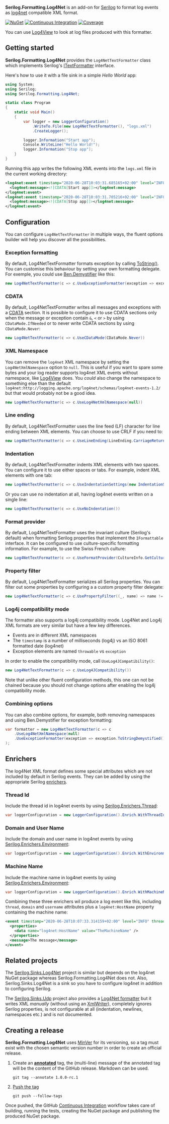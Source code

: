 **Serilog.Formatting.Log4Net** is an add-on for [Serilog](https://serilog.net/) to format log events as [log4net](https://logging.apache.org/log4net/) compatible XML format.

[![NuGet](https://img.shields.io/nuget/v/Serilog.Formatting.Log4Net.svg?label=NuGet&logo=NuGet)](https://www.nuget.org/packages/Serilog.Formatting.Log4Net/) [![Continuous Integration](https://img.shields.io/github/workflow/status/0xced/serilog-formatting-log4net/Continuous%20Integration?label=Continuous%20Integration&logo=GitHub)](https://github.com/0xced/serilog-formatting-log4net/actions?query=workflow%3A%22Continuous+Integration%22) [![Coverage](https://img.shields.io/codecov/c/github/0xced/serilog-formatting-log4net?label=Coverage&logo=Codecov&logoColor=f5f5f5)](https://codecov.io/gh/0xced/serilog-formatting-log4net)

You can use [Log4View](https://www.log4view.com) to look at log files produced with this formatter.

## Getting started

**Serilog.Formatting.Log4Net** provides the `Log4NetTextFormatter` class which implements Serilog's [ITextFormatter](https://github.com/serilog/serilog/blob/v2.0.0/src/Serilog/Formatting/ITextFormatter.cs#L20-L31) interface.

Here's how to use it with a file sink in a simple *Hello World* app:

```c#
using System;
using Serilog;
using Serilog.Formatting.Log4Net;

static class Program
{
    static void Main()
    {
        var logger = new LoggerConfiguration()
            .WriteTo.File(new Log4NetTextFormatter(), "logs.xml")
            .CreateLogger();

        logger.Information("Start app");
        Console.WriteLine("Hello World!");
        logger.Information("Stop app");
    }
}
```

Running this app writes the following XML events into the `logs.xml` file in the current working directory:

```xml
<log4net:event timestamp="2020-06-28T10:03:31.685165+02:00" level="INFO" xmlns:log4net="http://logging.apache.org/log4net/schemas/log4net-events-1.2/">
  <log4net:message><![CDATA[Start app]]></log4net:message>
</log4net:event>
<log4net:event timestamp="2020-06-28T10:03:31.705216+02:00" level="INFO" xmlns:log4net="http://logging.apache.org/log4net/schemas/log4net-events-1.2/">
  <log4net:message><![CDATA[Stop app]]></log4net:message>
</log4net:event>
```

## Configuration

You can configure `Log4NetTextFormatter` in multiple ways, the fluent options builder will help you discover all the possibilities.

### Exception formatting

By default, Log4NetTextFormatter formats exception by calling [ToString()](https://docs.microsoft.com/en-us/dotnet/api/system.exception.tostring). You can customise this behaviour by setting your own formatting delegate. For exemple, you could use [Ben.Demystifier](https://github.com/benaadams/Ben.Demystifier/) like this:

```c#
new Log4NetTextFormatter(c => c.UseExceptionFormatter(exception => exception.ToStringDemystified()))
```

### CDATA

By default, Log4NetTextFormatter writes all messages and exceptions with a [CDATA](https://en.wikipedia.org/wiki/CDATA) section. It is possible to configure it to use CDATA sections only when the message or exception contain `&`, `<` or `>` by using `CDataMode.IfNeeded` or to never write CDATA sections by using `CDataMode.Never`:

```c#
new Log4NetTextFormatter(c => c.UseCDataMode(CDataMode.Never))
```

### XML Namespace

You can remove the `log4net` XML namespace by setting the `Log4NetXmlNamespace` option to `null`. This is useful if you want to spare some bytes and your log reader supports log4net XML events without namespace, like [Log4View](https://www.log4view.com) does. You *could* also change the namespace to something else than the default `log4net:http://logging.apache.org/log4net/schemas/log4net-events-1.2/` but that would probably not be a good idea.

```c#
new Log4NetTextFormatter(c => c.UseLog4NetXmlNamespace(null))
```

### Line ending

By default, Log4NetTextFormatter uses the line feed (LF) character for line ending between XML elements. You can choose to use CRLF if you need to:

```c#
new Log4NetTextFormatter(c => c.UseLineEnding(LineEnding.CarriageReturn | LineEnding.LineFeed))
```

### Indentation

By default, Log4NetTextFormatter indents XML elements with two spaces. You can configure it to use either spaces or tabs. For example, indent XML elements with one tab:

```c#
new Log4NetTextFormatter(c => c.UseIndentationSettings(new IndentationSettings(Indentation.Tab, 1)))
```

Or you can use no indentation at all, having log4net events written on a single line:

```c#
new Log4NetTextFormatter(c => c.UseNoIndentation())
```

### Format provider

By default, Log4NetTextFormatter uses the invariant culture (Serilog's default) when formatting Serilog properties that implement the `IFormattable` interface. It can be configured to use culture-specific formatting information. For example, to use the Swiss French culture:

```c#
new Log4NetTextFormatter(c => c.UseFormatProvider(CultureInfo.GetCultureInfo("fr-CH")))
```

### Property filter

By default, Log4NetTextFormatter serializes all Serilog properties. You can filter out some properties by configuring a a custom property filter delegate:

```c#
new Log4NetTextFormatter(c => c.UsePropertyFilter((_, name) => name != "MySecretProperty"))
```

### Log4j compatibility mode

The formatter also supports a log4j compatibility mode. Log4Net and Log4j XML formats are very similar but have a few key differences.

* Events are in different XML namespaces
* The `timestamp` is a number of milliseconds (log4j) vs an ISO 8061 formatted date (log4net)
* Exception elements are named `throwable` vs `exception`

In order to enable the compatibility mode, call `UseLog4JCompatibility()`:

```c#
new Log4NetTextFormatter(c => c.UseLog4JCompatibility())
```

Note that unlike other fluent configuration methods, this one can not be chained because you should not change options after enabling the log4j compatibility mode.

### Combining options

You can also combine options, for example, both removing namespaces and using Ben.Demystifier for exception formatting:

```c#
var formatter = new Log4NetTextFormatter(c => c
    .UseLog4NetXmlNamespace(null)
    .UseExceptionFormatter(exception => exception.ToStringDemystified())
);
```

## Enrichers

The log4Net XML format defines some special attributes which are not included by default in Serilog events. They can be added by using the appropriate Serilog [enrichers](https://github.com/serilog/serilog/wiki/Enrichment).

### Thread Id

Include the thread id in log4net events by using [Serilog.Enrichers.Thread](https://www.nuget.org/packages/Serilog.Enrichers.Thread/):

```c#
var loggerConfiguration = new LoggerConfiguration().Enrich.WithThreadId();
```

### Domain and User Name

Include the domain and user name in log4net events by using [Serilog.Enrichers.Environment](https://www.nuget.org/packages/Serilog.Enrichers.Environment/):

```c#
var loggerConfiguration = new LoggerConfiguration().Enrich.WithEnvironmentUserName();
```

### Machine Name

Include the machine name in log4net events by using [Serilog.Enrichers.Environment](https://www.nuget.org/packages/Serilog.Enrichers.Environment/):

```c#
var loggerConfiguration = new LoggerConfiguration().Enrich.WithMachineName();
```

Combining these three enrichers wil produce a log event like this, including `thread`, `domain` and `username` attributes plus a `log4net:HostName` property containing the machine name:

```xml
<event timestamp="2020-06-28T10:07:33.314159+02:00" level="INFO" thread="1" domain="TheDomainName" username="TheUserName">
  <properties>
    <data name="log4net:HostName" value="TheMachineName" />
  </properties>
  <message>The message</message>
</event>
```

## Related projects

The [Serilog.Sinks.Log4Net](https://github.com/serilog/serilog-sinks-log4net) project is similar but depends on the log4net NuGet package whereas Serilog.Formatting.Log4Net does not. Also, Serilog.Sinks.Log4Net is a sink so you have to configure log4net in addition to configuring Serilog.

The [Serilog.Sinks.Udp](https://github.com/FantasticFiasco/serilog-sinks-udp) project also provides a [Log4Net formatter](https://github.com/FantasticFiasco/serilog-sinks-udp/blob/v7.1.0/src/Serilog.Sinks.Udp/Sinks/Udp/TextFormatters/Log4netTextFormatter.cs) but it writes XML *manually* (without using an [XmlWriter](https://docs.microsoft.com/en-us/dotnet/api/System.Xml.XmlWriter)), completely ignores Serilog properties, is not configurable at all (indentation, newlines, namespaces etc.) and is not documented.

## Creating a release

**Serilog.Formatting.Log4Net** uses [MinVer](https://github.com/adamralph/minver) for its versioning, so a tag must exist with the chosen semantic version number in order to create an official release.

1. Create an **[annotated](https://stackoverflow.com/questions/11514075/what-is-the-difference-between-an-annotated-and-unannotated-tag/25996877#25996877)** tag, the (multi-line) message of the annotated tag will be the content of the GitHub release. Markdown can be used.

    `git tag --annotate 1.0.0-rc.1`

2. [Push the tag](https://stackoverflow.com/questions/5195859/how-do-you-push-a-tag-to-a-remote-repository-using-git/26438076#26438076)

    `git push --follow-tags`

Once pushed, the GitHub [Continuous Integration](https://github.com/0xced/serilog-formatting-log4net/blob/main/.github/workflows/continuous-integration.yml) workflow takes care of building, running the tests, creating the NuGet package and publishing the produced NuGet package.

